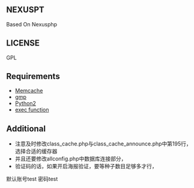 NEXUSPT
--------------------
Based On Nexusphp

LICENSE
--------------------
GPL

Requirements
--------------------
* [Memcache](http://php.net/manual/en/book.memcache.php)
* [gmp](http://php.net/manual/en/book.gmp.php)
* [Python2](http://python.org)
* [exec function](http://php.net/manual/en/function.exec.php)

Additional
--------------------
* 注意及时修改class_cache.php与class_cache_announce.php中第195行，选择合适的缓存器
* 并且还要修改allconfig.php中数据库连接部分，
* 验证码的话，如果开启海报验证，要等种子数目足够多才行，


默认账号test
密码test
